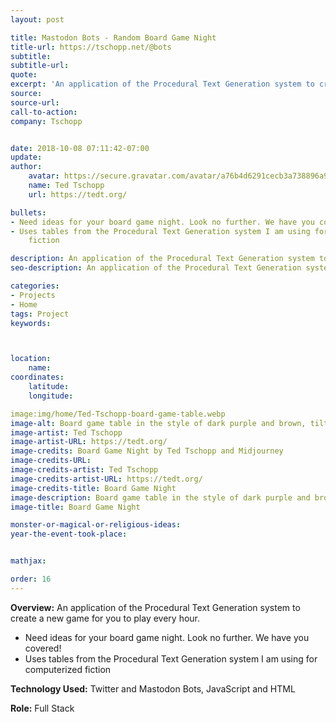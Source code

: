 ```yaml
---
layout: post

title: Mastodon Bots - Random Board Game Night
title-url: https://tschopp.net/@bots
subtitle:
subtitle-url:
quote:
excerpt: 'An application of the Procedural Text Generation system to create a new game for you to play every hour.'
source:
source-url:
call-to-action:
company: Tschopp


date: 2018-10-08 07:11:42-07:00
update:
author:
    avatar: https://secure.gravatar.com/avatar/a76b4d6291cecb3a738896a971bfb903?s=512&d=mp&r=g
    name: Ted Tschopp
    url: https://tedt.org/

bullets:
- Need ideas for your board game night. Look no further. We have you covered!
- Uses tables from the Procedural Text Generation system I am using for computerized
    fiction

description: An application of the Procedural Text Generation system to create a new game for you to play every hour.
seo-description: An application of the Procedural Text Generation system to create a new game for you to play every hour.

categories: 
- Projects
- Home
tags: Project
keywords:



location:
    name:
coordinates:
    latitude:
    longitude:

image:img/home/Ted-Tschopp-board-game-table.webp
image-alt: Board game table in the style of dark purple and brown, tilt-shift photography
image-artist: Ted Tschopp
image-artist-URL: https://tedt.org/
image-credits: Board Game Night by Ted Tschopp and Midjourney
image-credits-URL:
image-credits-artist: Ted Tschopp
image-credits-artist-URL: https://tedt.org/
image-credits-title: Board Game Night
image-description: Board game table in the style of dark purple and brown, tilt-shift photography
image-title: Board Game Night

monster-or-magical-or-religious-ideas:
year-the-event-took-place:


mathjax:

order: 16
---
```


**Overview:** An application of the Procedural Text Generation system to create a new game for you to play every hour.

* Need ideas for your board game night. Look no further. We have you covered!
* Uses tables from the Procedural Text Generation system I am using for computerized fiction

**Technology Used:** Twitter and Mastodon Bots, JavaScript and HTML

**Role:** Full Stack